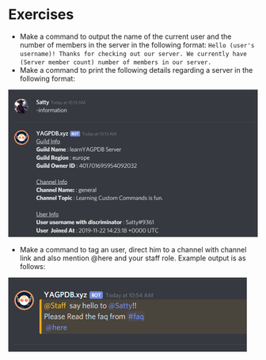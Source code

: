 # Exercises

* Make a command to output the name of the current user and the number of members in the server in the following format: `Hello (user's username)! Thanks for checking out our server. We currently have (Server member count) number of members in our server.` 
* Make a command to print the following details regarding a server in the following format:

![](../../.gitbook/assets/image%20%2812%29.png)

* Make a command to tag an user, direct him to a channel with channel link and also mention @here and your staff role.  Example output is as follows:

![](../../.gitbook/assets/image%20%2815%29%20%281%29.png)

